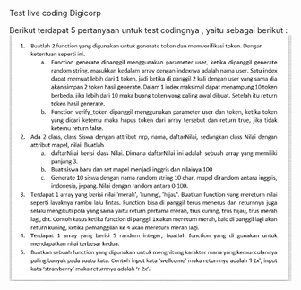 Test live coding Digicorp

Berikut terdapat 5 pertanyaan untuk test codingnya , yaitu sebagai berikut :
![alt text](https://github.com/nuraeni28/test-digicorp/blob/main/soal.png?raw=true)
